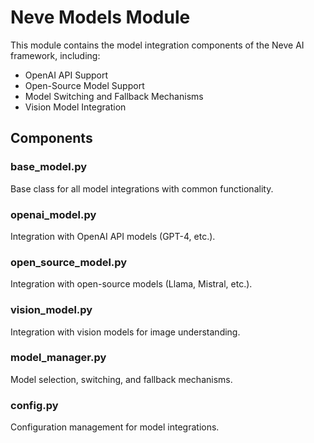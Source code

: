 # Neve Models Module

This module contains the model integration components of the Neve AI framework, including:

- OpenAI API Support
- Open-Source Model Support
- Model Switching and Fallback Mechanisms
- Vision Model Integration

## Components

### base_model.py
Base class for all model integrations with common functionality.

### openai_model.py
Integration with OpenAI API models (GPT-4, etc.).

### open_source_model.py
Integration with open-source models (Llama, Mistral, etc.).

### vision_model.py
Integration with vision models for image understanding.

### model_manager.py
Model selection, switching, and fallback mechanisms.

### config.py
Configuration management for model integrations.
